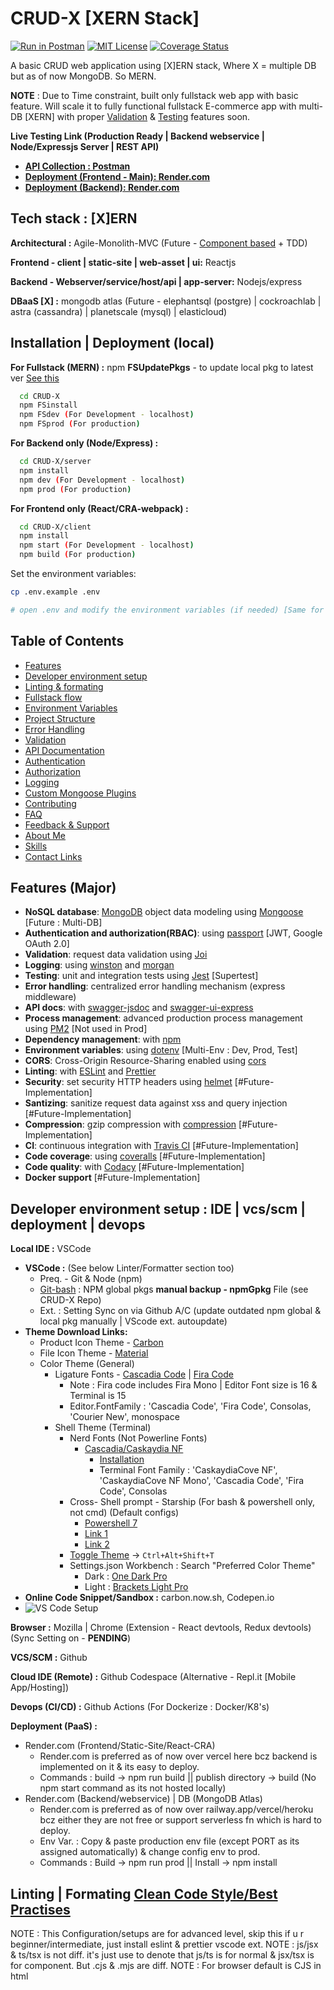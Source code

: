 # CRUD-X [XERN Stack]

[![Run in Postman](https://run.pstmn.io/button.svg)](https://app.getpostman.com/run-collection/19573121-fa8f3446-bac8-4ed7-b25b-952c45912af2?action=collection%2Ffork&collection-url=entityId%3D19573121-fa8f3446-bac8-4ed7-b25b-952c45912af2%26entityType%3Dcollection%26workspaceId%3D85c3a0fe-9ab1-4704-82db-e7d9a493f158)
[![MIT License](https://img.shields.io/badge/License-MIT-green.svg)](https://choosealicense.com/licenses/mit/)
[![Coverage Status](https://coveralls.io/repos/github/sonimonish00/CRUD-X/badge.svg?branch=main)](https://coveralls.io/github/sonimonish00/CRUD-X?branch=main)

A basic CRUD web application using [X]ERN stack, Where X = multiple DB but as of now MongoDB. So MERN.

**NOTE** : Due to Time constraint, built only fullstack web app with basic feature. Will scale it to fully functional fullstack E-commerce app with multi-DB [XERN] with proper [Validation](https://gist.github.com/sonimonish00/88dc68510c45a084ca97d7239504e875) & [Testing](https://gist.github.com/sonimonish00/cb7509962bc3448513d250ed9a2d4465) features soon.

**Live Testing Link (Production Ready | Backend webservice | Node/Expressjs Server | REST API)**

- **[API Collection : Postman](https://www.postman.com/sonimonish00/workspace/workspace-1-personal-projects-backend)**
- **[Deployment (Frontend - Main): Render.com](https://crudx.onrender.com/)**
- **[Deployment (Backend): Render.com](https://crudx-backend.onrender.com)**

## Tech stack : [X]ERN

**Architectural :** Agile-Monolith-MVC (Future - [Component based](https://github.com/goldbergyoni/nodebestpractices#-11-structure-your-solution-by-components) + TDD)

**Frontend - client | static-site | web-asset | ui:** Reactjs

**Backend - Webserver/service/host/api | app-server:** Nodejs/express

**DBaaS [X] :** mongodb atlas (Future - elephantsql (postgre) | cockroachlab | astra (cassandra) | planetscale (mysql) | elasticloud)

## Installation | Deployment (local)

**For Fullstack (MERN) :** npm **FSUpdatePkgs** - to update local pkg to latest ver [See this](https://docs.npmjs.com/updating-packages-downloaded-from-the-registry)

```bash
  cd CRUD-X
  npm FSinstall
  npm FSdev (For Development - localhost)
  npm FSprod (For production)
```

**For Backend only (Node/Express) :**

```bash
  cd CRUD-X/server
  npm install
  npm dev (For Development - localhost)
  npm prod (For production)
```

**For Frontend only (React/CRA-webpack) :**

```bash
  cd CRUD-X/client
  npm install
  npm start (For Development - localhost)
  npm build (For production)
```

Set the environment variables:

```bash
cp .env.example .env

# open .env and modify the environment variables (if needed) [Same for .env.development & .env.test]
```

## Table of Contents

- [Features](#features-major)
- [Developer environment setup](#developer-environment-setup--ide--vcsscm--deployment--devops)
- [Linting & formating](#linting--formating-clean-code-stylebest-practises)
- [Fullstack flow](#fullstack-flow--rest--crud--http)
- [Environment Variables](#environment-variables)
- [Project Structure](#project-structure-separation-of-concern)
- [Error Handling](#error-handling)
- [Validation](#validation)
- [API Documentation](#api-documentation)
- [Authentication](#authentication-authn--jwt--google-oauth-20)
- [Authorization](#authorization-authr--rbac)
- [Logging](#logging)
- [Custom Mongoose Plugins](#custom-mongoose-plugins)
- [Contributing](#contributing)
- [FAQ](#faq)
- [Feedback & Support](#feedback--support)
- [About Me](#-about-me--hi-im-monish-)
- [Skills](#-skills)
- [Contact Links](#-contact-links)

## Features (Major)

- **NoSQL database**: [MongoDB](https://www.mongodb.com) object data modeling using [Mongoose](https://mongoosejs.com) [Future : Multi-DB]
- **Authentication and authorization(RBAC)**: using [passport](http://www.passportjs.org) [JWT, Google OAuth 2.0]
- **Validation**: request data validation using [Joi](https://github.com/hapijs/joi)
- **Logging**: using [winston](https://github.com/winstonjs/winston) and [morgan](https://github.com/expressjs/morgan)
- **Testing**: unit and integration tests using [Jest](https://jestjs.io) [Supertest]
- **Error handling**: centralized error handling mechanism (express middleware)
- **API docs**: with [swagger-jsdoc](https://github.com/Surnet/swagger-jsdoc) and [swagger-ui-express](https://github.com/scottie1984/swagger-ui-express)
- **Process management**: advanced production process management using [PM2](https://pm2.keymetrics.io) [Not used in Prod]
- **Dependency management**: with [npm](https://npmjs.com)
- **Environment variables**: using [dotenv](https://github.com/motdotla/dotenv) [Multi-Env : Dev, Prod, Test]
- **CORS**: Cross-Origin Resource-Sharing enabled using [cors](https://github.com/expressjs/cors)
- **Linting**: with [ESLint](https://eslint.org) and [Prettier](https://prettier.io)
- **Security**: set security HTTP headers using [helmet](https://helmetjs.github.io) [#Future-Implementation]
- **Santizing**: sanitize request data against xss and query injection [#Future-Implementation]
- **Compression**: gzip compression with [compression](https://github.com/expressjs/compression) [#Future-Implementation]
- **CI**: continuous integration with [Travis CI](https://travis-ci.org) [#Future-Implementation]
- **Code coverage**: using [coveralls](https://coveralls.io) [#Future-Implementation]
- **Code quality**: with [Codacy](https://www.codacy.com) [#Future-Implementation]
- **Docker support** [#Future-Implementation]

## Developer environment setup : IDE | vcs/scm | deployment | devops

**Local IDE :** VSCode

- **VSCode :** (See below Linter/Formatter section too)
  - Preq. - Git & Node (npm)
  - [Git-bash](https://stackoverflow.com/a/41199625) : NPM global pkgs **manual backup - npmGpkg** File (see CRUD-X Repo)
  - Ext. : Setting Sync on via Github A/C (update outdated npm global & local pkg manually | VScode ext. autoupdate)
- **Theme Download Links:**
  - Product Icon Theme - [Carbon](https://marketplace.visualstudio.com/items?itemName=antfu.icons-carbon)
  - File Icon Theme - [Material](https://marketplace.visualstudio.com/items?itemName=PKief.material-icon-theme)
  - Color Theme (General)
    - Ligature Fonts - [Cascadia Code](https://github.com/microsoft/cascadia-code) | [Fira Code](https://github.com/tonsky/FiraCode)
      - Note : Fira code includes Fira Mono | Editor Font size is 16 & Terminal is 15
      - Editor.FontFamily : 'Cascadia Code', 'Fira Code', Consolas, 'Courier New', monospace
    - Shell Theme (Terminal)
      - Nerd Fonts (Not Powerline Fonts)
        - [Cascadia/Caskaydia NF](https://github.com/ryanoasis/nerd-fonts/tree/master/patched-fonts/CascadiaCode)
          - [Installation](https://github.com/microsoft/terminal/issues/12587#issuecomment-1054646238)
          - Terminal Font Family : 'CaskaydiaCove NF', 'CaskaydiaCove NF Mono', 'Cascadia Code', 'Fira Code', Consolas
      - Cross- Shell prompt - Starship (For bash & powershell only, not cmd) (Default configs)
        - [Powershell 7](https://learn.microsoft.com/en-us/powershell/scripting/install/installing-powershell-on-windows?view=powershell-7.3)
        - [Link 1](https://starship.rs/guide/#%F0%9F%9A%80-installation)
        - [Link 2](https://stackoverflow.com/a/8997378)
      - [Toggle Theme](https://marketplace.visualstudio.com/items?itemName=danielgjackson.auto-dark-mode-windows) -> `Ctrl+Alt+Shift+T`
      - Settings.json Workbench : Search "Preferred Color Theme"
        - Dark : [One Dark Pro](https://marketplace.visualstudio.com/items?itemName=zhuangtongfa.Material-theme)
        - Light : [Brackets Light Pro](https://marketplace.visualstudio.com/items?itemName=fehey.brackets-light-pro)
- **Online Code Snippet/Sandbox :** carbon.now.sh, Codepen.io
- ![VS Code Setup](https://drive.google.com/uc?export=view&id=1xN0GcT-vgVM8kKnZZIdQDVghB-2VXX45)

**Browser :** Mozilla | Chrome (Extension - React devtools, Redux devtools) (Sync Setting on - **PENDING**)

**VCS/SCM :** Github

**Cloud IDE (Remote) :** Github Codespace (Alternative - Repl.it [Mobile App/Hosting])

**Devops (CI/CD) :** Github Actions (For Dockerize : Docker/K8's)

**Deployment (PaaS) :**

- Render.com (Frontend/Static-Site/React-CRA)
  - Render.com is preferred as of now over vercel here bcz backend is implemented on it & its easy to deploy.
  - Commands : build -> npm run build || publish directory -> build (No npm start command as its not hosted locally)
- Render.com (Backend/webservice) | DB (MongoDB Atlas)
  - Render.com is preferred as of now over railway.app/vercel/heroku bcz either they are not free or support serverless fn which is hard to deploy.
  - Env Var. : Copy & paste production env file (except PORT as its assigned automatically) & change config env to prod.
  - Commands : Build -> npm run prod || Install -> npm install

## Linting | Formating [Clean Code Style/Best Practises](https://github.com/goldbergyoni/nodebestpractices#3-code-style-practices)

NOTE : This Configuration/setups are for advanced level, skip this if u r beginner/intermediate, just install eslint & prettier vscode ext.
NOTE : js/jsx & ts/tsx is not diff. it's just use to denote that js/ts is for normal & jsx/tsx is for component. But .cjs & .mjs are diff.
NOTE : For browser default is CJS in html <script> tag, but if ur using MJS then u need to mention "type=module" in <script> tag. As we are using react here, we dont need to worry as react will build html for us.
NOTE : Alternative Names CJS => Source Type - Script | MJS => Source Type - Module

- **Extensions | NPM Packages (-D)**
  - [L1](https://stackoverflow.com/questions/68721073/what-is-the-difference-between-installing-eslint-as-extension-and-installing-as) | [L2](https://stackoverflow.com/questions/61925900/what-is-the-difference-between-installing-prettier-as-a-npm-package-and-installi) | [L3](https://eslint.org/docs/latest/user-guide/getting-started) | [L4](https://prettier.io/docs/en/comparison.html) | [L5](https://www.youtube.com/watch?v=ZXW6Jn6or1w) | [L6](https://www.youtube.com/watch?v=H91aqUHn8sE) | [L7](https://www.robinwieruch.de/prettier-eslint/)
  - VSCode : Global
    - Linter : Eslint
    - Formatter : Prettier
    - (Lint+Format) : Lintel, Prettier ESlint etc. (Refer Official website of both)
  - Node/NPM : Local (-D)
    - React : react, react-dom, jest
    - Linting (FE/BE)
      - Eslint : eslint, eslint-cli (CRA ESlint extends "react-app")
      - TS : typescript, ts-node, types/node, types/react, types/react-dom
    - Formatter : prettier
    - (Lint+Format) : prettier-eslint, etc. (Refer Official website of both)
    - Config (Custom) : .eslintrc.js (extends airbnb, react-app, etc), .prettierrc, .editorconfig, etc.
      - tsconfig.json (.tslintrc deprecated in favor of .eslintrc)
        - module = NodeNext for MJS & commonJS for CJS // 'import' needs .js extn. for MJS & .cjs for CJS
        - moduleResolution = NodeNext
- **Frontend (React v18+)** : React is defaulted to ES6/MJS module system.
  - **Current** : Javascript (ES6+)
    - Filename : .js/.jsx (js/jsx are equiv. here but as mentioned in note above, we use it for diff. purpose)
    - Module system : ES6 (.mjs) => import/export (we don't need to have .mjs extension bcz react CRA defaults to mjs so js/jsx=mjs)
  - **Future** : Typescript (CRA --template typescript)
    - Filename : .ts/.tsx (ts/tsx are equiv. here but as mentioned in note above, we use it for diff. purpose)
    - Module system : ES6 (.mjs) => import/export (js/jsx=mjs=ts/tsx, so we use ts/tsx only)
- **Backend (Node v18+)** : Node is defaulted to commonJS/js/cjs module system => require/module.exports
  - **Current** : Javascript (ES6+) // Node is defaulted to CJS, but here we use MJS so following settings will change.
    - Filename : .js/.mjs (Package.json => "type": "module") // Both js/mjs are equiv here bcz "module" is mentioned in package.json, we stick to .js
    - Module system : ES6 (js/mjs) => import/export // We r using "mjs", but if you wanna use "cjs" somewhere add "abc.cjs" ext. explicitly
  - **Future** : Typescript [see](https://www.youtube.com/watch?v=H91aqUHn8sE&t=15s)
    - Filename : .ts (Package.json => "type": "module" | `tsc` compiler : a.ts => a.js | node a.js)
    - Module system : ES6 (.mjs) => import/export (js=mjs=ts, so we use ts only)

## Fullstack flow : REST | CRUD | HTTP

- [Google Docs Link](https://docs.google.com/document/d/1L_Rc8JEn-YYX5Oq_dEa7iTkBQY_ycjH6OaPm7GV4O4I/edit?usp=share_link)
- ![Fullstack Flow Diagram](https://drive.google.com/uc?export=view&id=1yAM2pzILbeG_eDM3o2B11TDfJY5iymaT)
- ![SQL vs NoSQL](https://drive.google.com/uc?export=view&id=1HjkSrD-G9Y1gZAYdpVKO3T9QYYVX4wyv)
- ![REST CRUD HTTP DB](https://drive.google.com/uc?export=view&id=12FQpg3XgNIlLZmvSPAHKw65x_36S7mTv)

## Environment Variables

The environment variables can be found and modified in the `.env` file. They come with these default values:

```bash

NODE_ENV = development
# Port number
PORT = 3000
# URL of the Mongo DB
MONGODB_ATLAS_URL=mongodb://127.0.0.1:27017/node-boilerplate

# JWT
# JWT secret key
JWT_SECRET=thisisasamplesecret
# Number of minutes after which an access token expires
JWT_ACCESS_EXPIRATION_MINUTES=30
# Number of days after which a refresh token expires
JWT_REFRESH_EXPIRATION_DAYS=30
# Number of minutes after which a reset password token expires [RPT]
JWT_RESET_PASSWORD_EXPIRATION_MINUTES=10
# Number of minutes after which a verify email token expires [VET]
JWT_VERIFY_EMAIL_EXPIRATION_MINUTES=10

# SMTP configuration options for the email service
# For testing, you can use a fake SMTP service like Ethereal: https://ethereal.email/create
SMTP_HOST=email-server
SMTP_PORT=587
SMTP_USERNAME=email-server-username
SMTP_PASSWORD=email-server-password
EMAIL_FROM=support@yourapp.com

#Google-OAuth
GOOGLE_OAUTH_CLIENT_ID = 21321mklmklmlkmalsad.apps.googleusercontent.com
GOOGLE_OAUTH_CLIENT_SECRET = KMKLK-dkfmlksdmfksd-ksdfmdslkdsfds
```

## Project Structure (separation of concern)

```
**CRUD-X (Root Folder)**/
├── **Client** [Feature/funct./comp. based] (Other - MVC, group by file type, pages with global folder/colocation of related comp. etc.)/
│   ├── public
│   ├── src/
│   │   ├── Assets : images, static file etc.
│   │   ├── Components (Templates/Props)/
│   │   │   ├── core : common and basic components, such as Home,Menu components which are common to all other comp.
│   │   │   ├── post : post-related components
│   │   │   ├── user : user-related components
│   │   │   └── componentFolderN : and so on....
│   │   ├── Pages
│   │   ├── Config (To overwrite global config - .eslintrc.js, .prettierrc, .editorconfig - CRA/webpack already has eslint so gen. we dont include it)
│   │   ├── i18n
│   │   ├── navigation : Router (Navigation) -> react-router-dom
│   │   ├── redux : actions, reducers, store.js [Redux Toolkit -> Redux & Thunk Dev tools]
│   │   ├── Services - API/
│   │   │   └── auth : auth-related components and helper code, routes etc.
│   │   ├── styles
│   │   ├── utils - Helper methods, validations etc.
│   │   ├── **tests** : Jest Framework (Unit testing)
│   │   └── index.js ===> Main entry point for react
│   ├── node_modules (frontend)
│   ├── .gitignore (frontend)
│   ├── Package.json (frontend) - including package-lock.json
│   └── README.MD (frontend)
├── **Server** [Separation based on functionality - [MVC](https://www.youtube.com/watch?v=bQuBlR0T5cc) or Technical Role based => FUTURE PENDING : [Component based](https://github.com/goldbergyoni/nodebestpractices#-11-structure-your-solution-by-components)]/
│   ├── app/
│   │   ├── config
│   │   ├── controllers
│   │   ├── docs
│   │   ├── middlewares
│   │   ├── models (ORM/MongoDB)
│   │   ├── routes -> [RESTful API endpoints - CRUD](https://stackoverflow.com/questions/14554943/what-are-the-trade-offs-between-different-methods-of-constructing-api-urls-subd) | [Link 1](https://ontola.io/blog/api-design/)
│   │   ├── services
│   │   ├── utils
│   │   ├── validations
│   │   ├── views
│   │   └── index.js -> Application code (MVC part)
│   ├── env -> .env, .env.development etc.
│   ├── tests -> Unit, Integration, fixtures, utils etc.
│   ├── server.js ===> Main entry point for nodejs server - contains http server, mongoose/mongodb conn, n/w, file calls etc.
│   ├── node_modules (backend)
│   ├── .env.example (backend)
│   ├── .travis.yml (backend)
│   ├── babel.config.js (backend)
│   ├── jest.config.js (backend)
│   ├── .gitignore (backend)
│   ├── Package.json (backend) - including package-lock.json, scripts (dev/prod)
│   └── README.MD (backend)
├── node_modules (root)
├── Package.json (root) : shared b/w both FE & BE - including package-lock.json
├── License (root)
├── npmGpkg (root)
├── .gitignore (root)
└── README.MD (root)
```

## Error Handling

The app has a centralized error handling mechanism.

Controllers should try to catch the errors and forward them to the error handling middleware (by calling `next(error)`). For convenience, you can also wrap the controller inside the asyncWrapTC utility wrapper, which forwards the error.

```javascript
import { asyncWrapTC } from "../utils/tryCatchAsync.helper.js";

// CREATE (POST) : Creates a new user.
const createUser = asyncWrapTC(async (req, res) => {
  await userService.addUser(req, res);
  return res.status(httpStatusCodes.CREATED).send("New User Created!!");
});
```

The error handling middleware sends an error response, which has the following format:

```json
{
  "code": 404,
  "message": "Not found"
}
```

When running in development mode, the error response also contains the error stack.

The app has a utility ApiError class to which you can attach a response code and a message, and then throw it from anywhere (asyncWrapTC will catch it).

For example, if you are trying to get a user from the DB who is not found, and you want to send a 404 error, the code should look something like:

```javascript
const httpStatus = require("http-status");
const ApiError = require("../utils/ApiError");
const User = require("../models/User");

const getUser = async (userId) => {
  const user = await User.findById(userId);
  if (!user) {
    throw new ApiError(httpStatus.NOT_FOUND, "User not found");
  }
};
```

## Validation

Request data is validated using [Joi](https://joi.dev/). Check the [documentation](https://joi.dev/api/) for more details on how to write Joi validation schemas.

The validation schemas are defined in the `src/validations` directory and are used in the routes by providing them as parameters to the `validate` middleware.

```javascript
const express = require("express");
const validate = require("../../middlewares/validate");
const userValidation = require("../../validations/user.validation");
const userController = require("../../controllers/user.controller");

const router = express.Router();

router.post(
  "/users",
  validate(userValidation.createUser),
  userController.createUser
);
```

## API Documentation

To view the list of available APIs and their specifications, run the server and go to `http://localhost:3000/v1/docs` in your browser. This documentation page is automatically generated using the [swagger](https://swagger.io/) definitions written as comments in the route files.

### API Endpoints (Routes)

List of available routes:

**AuthN routes (JWT)**:\
`POST /v1/auth/register` - register\
`POST /v1/auth/login` - login\
`POST /v1/auth/logout` - logout\
`POST /v1/auth/refresh-tokens` - refresh auth tokens\
`POST /v1/auth/home-jwt` - JWT homepage after auth

**AuthN routes (Google OAuth 2.0)**:\
`GET /SignInWithGoogleOAuth2Button` - Sign In Button (index.html) (Should be added to Redirect uri in Google Cloud console creds)\
`GET /v1/auth/loginGoogleOAuth2` - Callback URL (Should be added to Redirect uri in Google Cloud console creds)\
`GET /logoutGoogleOAuth2` - Delete cookie and destroy session (backend only : bug -> back btn will still works)\
`GET /home` - Protected route will be called after succesful login via Google OAuth2

**User routes**:\
`POST /v1/users` - create a user\
`GET /v1/users` - get all users

**Other routes**:\
`GET /` - Default Route will serve index.html via express.static\
`GET /favicon.ico` - just to ignore favicon error in logs

## Authentication (AuthN : JWT & Google OAuth 2.0)

To require authentication for certain routes, you can use the `auth` middleware.

```javascript
const express = require("express");
const auth = require("../../middlewares/auth");
const userController = require("../../controllers/user.controller");

const router = express.Router();

router.post("/users", auth(), userController.createUser);
```

These routes require a valid JWT access token in the Authorization request header using the Bearer schema. If the request does not contain a valid access token, an Unauthorized (401) error is thrown.

**Generating Access Tokens**:

An access token can be generated by making a successful call to the register (`POST /v1/auth/register`) or login (`POST /v1/auth/login`) endpoints. The response of these endpoints also contains refresh tokens (explained below).

An access token is valid for 30 minutes. You can modify this expiration time by changing the `JWT_ACCESS_EXPIRATION_MINUTES` environment variable in the .env file.

**Refreshing Access Tokens**:

After the access token expires, a new access token can be generated, by making a call to the refresh token endpoint (`POST /v1/auth/refresh-tokens`) and sending along a valid refresh token in the request body. This call returns a new access token and a new refresh token.

A refresh token is valid for 30 days. You can modify this expiration time by changing the `JWT_REFRESH_EXPIRATION_DAYS` environment variable in the .env file.

## Authorization (AuthR : RBAC)

The `auth` middleware can also be used to require certain rights/permissions to access a route.

```javascript
const express = require("express");
const auth = require("../../middlewares/auth");
const userController = require("../../controllers/user.controller");

const router = express.Router();

router.post("/users", auth("manageUsers"), userController.createUser);
```

In the example above, an authenticated user can access this route only if that user has the `manageUsers` permission.

The permissions are role-based. You can view the permissions/rights of each role in the `src/config/roles.js` file.

If the user making the request does not have the required permissions to access this route, a Forbidden (403) error is thrown.

## Logging

Import the logger from `src/config/logger.js`. It is using the [Winston](https://github.com/winstonjs/winston) logging library.

Logging should be done according to the following severity levels (ascending order from most important to least important):

```javascript
const logger = require("<path to src>/config/logger");

logger.error("message"); // level 0
logger.warn("message"); // level 1
logger.info("message"); // level 2
logger.http("message"); // level 3
logger.verbose("message"); // level 4
logger.debug("message"); // level 5
```

In development mode, log messages of all severity levels will be printed to the console.

In production mode, only `info`, `warn`, and `error` logs will be printed to the console.\
It is up to the server (or process manager) to actually read them from the console and store them in log files.\
This app uses pm2 in production mode, which is already configured to store the logs in log files.

Note: API request information (request url, response code, timestamp, etc.) are also automatically logged (using [morgan](https://github.com/expressjs/morgan)).

## Custom Mongoose Plugins

The app also contains a custom mongoose plugins that you can attach to any mongoose model schema. You can find the plugins in `src/models/plugins`.

```javascript
const mongoose = require("mongoose");
const { toJSON } = require("./plugins");

const userSchema = mongoose.Schema(
  {
    /* schema definition here */
  },
  { timestamps: true }
);

userSchema.plugin(toJSON);

const User = mongoose.model("User", userSchema);
```

### toJSON

The toJSON plugin applies the following changes in the toJSON transform call:

- removes \_\_v, createdAt, updatedAt, and any schema path that has private: true
- replaces \_id with id

## Contributing

Contributions are always Welcome. Make a Pull Request (PR) or raise an issue. Will review them when time permits.

## FAQ

#### Is this CRUD App for commercial use ?

Nope. But if anyone wants to use it in their project as boilerplate etc. feel free to use.

#### Is this your Personal project ?

Yup, to clear out my basics of fullstack web app dev.

## Feedback & Support

If you have any feedback, please reach out to me at sonimonish00[at]gmail[dot]com

## 🚀 About Me : Hi, I'm Monish! 👋

🧠 I'm currently learning backend/full stack development.

## 🛠 Skills

Python, Javascript (Node, React), HTML, CSS

## 🔗 Contact Links

[![portfolio](https://img.shields.io/badge/my_portfolio-000?style=for-the-badge&logo=ko-fi&logoColor=white)](https://sonimonish00.github.io/)
[![linkedin](https://img.shields.io/badge/linkedin-0A66C2?style=for-the-badge&logo=linkedin&logoColor=white)](https://www.linkedin.com/in/monishsoni)
[![twitter](https://img.shields.io/badge/twitter-1DA1F2?style=for-the-badge&logo=twitter&logoColor=white)](https://twitter.com/MonishSoni95)
